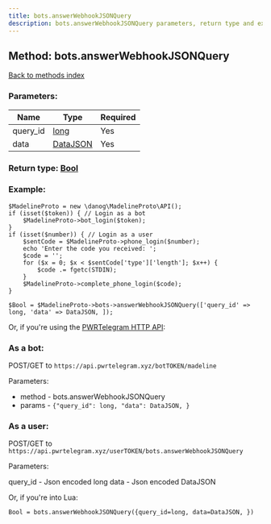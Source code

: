 ```yaml
---
title: bots.answerWebhookJSONQuery
description: bots.answerWebhookJSONQuery parameters, return type and example
---
```

## Method: bots.answerWebhookJSONQuery  
[Back to methods index](index.md)


### Parameters:

| Name     |    Type       | Required |
|----------|---------------|----------|
|query\_id|[long](../types/long.md) | Yes|
|data|[DataJSON](../types/DataJSON.md) | Yes|


### Return type: [Bool](../types/Bool.md)

### Example:


```
$MadelineProto = new \danog\MadelineProto\API();
if (isset($token)) { // Login as a bot
    $MadelineProto->bot_login($token);
}
if (isset($number)) { // Login as a user
    $sentCode = $MadelineProto->phone_login($number);
    echo 'Enter the code you received: ';
    $code = '';
    for ($x = 0; $x < $sentCode['type']['length']; $x++) {
        $code .= fgetc(STDIN);
    }
    $MadelineProto->complete_phone_login($code);
}

$Bool = $MadelineProto->bots->answerWebhookJSONQuery(['query_id' => long, 'data' => DataJSON, ]);
```

Or, if you're using the [PWRTelegram HTTP API](https://pwrtelegram.xyz):

### As a bot:

POST/GET to `https://api.pwrtelegram.xyz/botTOKEN/madeline`

Parameters:

* method - bots.answerWebhookJSONQuery
* params - `{"query_id": long, "data": DataJSON, }`



### As a user:

POST/GET to `https://api.pwrtelegram.xyz/userTOKEN/bots.answerWebhookJSONQuery`

Parameters:

query_id - Json encoded long
data - Json encoded DataJSON



Or, if you're into Lua:

```
Bool = bots.answerWebhookJSONQuery({query_id=long, data=DataJSON, })
```

